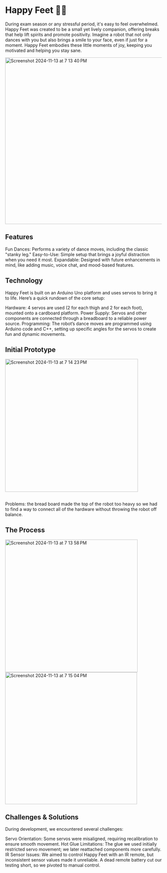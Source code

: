 Happy Feet 🤖💃
===============================
During exam season or any stressful period, it's easy to feel overwhelmed. Happy Feet was created to be a small yet lively companion, offering breaks that help lift spirits and promote positivity. Imagine a robot that not only dances with you but also brings a smile to your face, even if just for a moment. Happy Feet embodies these little moments of joy, keeping you motivated and helping you stay sane.

<img width="535" alt="Screenshot 2024-11-13 at 7 13 40 PM" src="https://github.com/user-attachments/assets/ee84e9f5-8607-422b-8395-24a189bf1065">

## Features
Fun Dances: Performs a variety of dance moves, including the classic "stanky leg."
Easy-to-Use: Simple setup that brings a joyful distraction when you need it most.
Expandable: Designed with future enhancements in mind, like adding music, voice chat, and mood-based features.

## Technology
Happy Feet is built on an Arduino Uno platform and uses servos to bring it to life. Here’s a quick rundown of the core setup:

Hardware: 4 servos are used (2 for each thigh and 2 for each foot), mounted onto a cardboard platform.
Power Supply: Servos and other components are connected through a breadboard to a reliable power source.
Programming: The robot’s dance moves are programmed using Arduino code and C++, setting up specific angles for the servos to create fun and dynamic movements.

## Initial Prototype
<img width="427" alt="Screenshot 2024-11-13 at 7 14 23 PM" src="https://github.com/user-attachments/assets/7ca02605-4455-40a8-b267-c9e68c82ed83">

## 
Problems: the bread board made the top of the robot too heavy so we had to find a way to connect all of the hardware without throwing the robot off balance.

## The Process
<img width="426" alt="Screenshot 2024-11-13 at 7 13 58 PM" src="https://github.com/user-attachments/assets/5237092d-b28d-40f4-af7b-7147f158cef1">
<img width="424" alt="Screenshot 2024-11-13 at 7 15 04 PM" src="https://github.com/user-attachments/assets/93a5c2ad-d2f9-478f-a10a-21c144cb4470">

## Challenges & Solutions
During development, we encountered several challenges:

Servo Orientation: Some servos were misaligned, requiring recalibration to ensure smooth movement.
Hot Glue Limitations: The glue we used initially restricted servo movement; we later reattached components more carefully.
IR Sensor Issues: We aimed to control Happy Feet with an IR remote, but inconsistent sensor values made it unreliable. A dead remote battery cut our testing short, so we pivoted to manual control.
